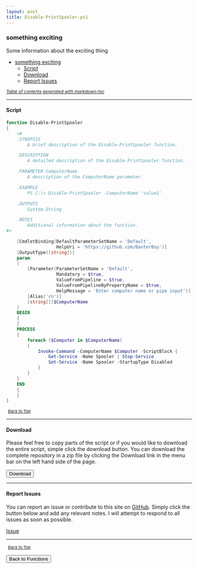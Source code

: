 ```yaml
---
layout: post
title: Disable-PrintSpooler.ps1
---
```


### something exciting

Some information about the exciting thing

- [something exciting](#something-exciting)
  - [Script](#script)
  - [Download](#download)
  - [Report Issues](#report-issues)

<small><i><a href='http://ecotrust-canada.github.io/markdown-toc/'>Table of contents generated with markdown-toc</a></i></small>

---

#### Script

```powershell
function Disable-PrintSpooler
{
	<#
	.SYNOPSIS
		A brief description of the Disable-PrintSpooler function.

	.DESCRIPTION
		A detailed description of the Disable-PrintSpooler function.

	.PARAMETER ComputerName
		A description of the ComputerName parameter.

	.EXAMPLE
		PS C:\> Disable-PrintSpooler -ComputerName 'value1'

	.OUTPUTS
		System.String

	.NOTES
		Additional information about the function.
#>

	[CmdletBinding(DefaultParameterSetName = 'Default',
				   HelpUri = 'https://github.com/BanterBoy')]
	[OutputType([string])]
	param
	(
		[Parameter(ParameterSetName = 'Default',
				   Mandatory = $true,
				   ValueFromPipeline = $true,
				   ValueFromPipelineByPropertyName = $true,
				   HelpMessage = 'Enter computer name or pipe input')]
		[Alias('cn')]
		[string[]]$ComputerName
	)
	BEGIN
	{
	}
	PROCESS
	{
		foreach ($Computer in $ComputerName)
		{
			Invoke-Command -ComputerName $Computer -ScriptBlock {
				Get-Service -Name Spooler | Stop-Service
				Set-Service -Name Spooler -StartupType Disabled
			}
		}
	}
	END
	{
	}
}
```

<span style="font-size:11px;"><a href="#"><i class="fas fa-caret-up" aria-hidden="true" style="color: white; margin-right:5px;"></i>Back to Top</a></span>

---

#### Download

Please feel free to copy parts of the script or if you would like to download the entire script, simple click the download button. You can download the complete repository in a zip file by clicking the Download link in the menu bar on the left hand side of the page.

<button class="btn" type="submit" onclick="window.open('/PowerShell/functions/Disable-PrintSpooler.ps1')">
    <i class="fa fa-cloud-download-alt">
    </i>
        Download
</button>

---

#### Report Issues

You can report an issue or contribute to this site on <a href="https://github.com/BanterBoy/scripts-blog/issues">GitHub</a>. Simply click the button below and add any relevant notes. I will attempt to respond to all issues as soon as possible.

<!-- Place this tag where you want the button to render. -->

<a class="github-button" href="https://github.com/BanterBoy/scripts-blog/issues/new?title=Disable-PrintSpooler.ps1&body=There is a problem with this function. Please find details below." data-show-count="true" aria-label="Issue BanterBoy/scripts-blog on GitHub">Issue</a>

---

<span style="font-size:11px;"><a href="#"><i class="fas fa-caret-up" aria-hidden="true" style="color: white; margin-right:5px;"></i>Back to Top</a></span>

<a href="/menu/_pages/functions.html">
    <button class="btn">
        <i class='fas fa-reply'>
        </i>
            Back to Functions
    </button>
</a>

[1]: http://ecotrust-canada.github.io/markdown-toc
[2]: https://github.com/googlearchive/code-prettify

```

```
